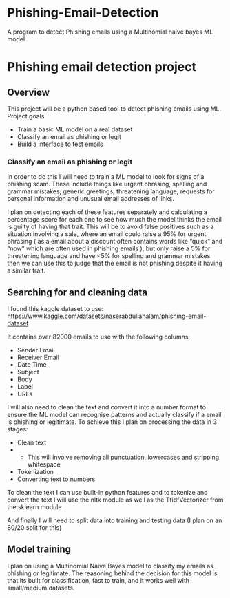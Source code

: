# Phishing-Email-Detection
A program to detect Phishing emails using a Multinomial naive bayes ML model 

# Phishing email detection project
## Overview
This project will be a python based tool to detect phishing emails using ML. 
Project goals
- Train a basic ML model on a real dataset
- Classify an email as phishing or legit
- Build a interface to test emails

### Classify an email as phishing or legit
In order to do this I will need to train a ML model to look for signs of a phishing scam. These include things like urgent phrasing, spelling and grammar mistakes, generic greetings, threatening language, requests for personal information and unusual email addresses of links.

I plan on detecting each of these features separately and calculating a percentage score for each one to see how much the model thinks the email is guilty of having that trait. This will be to avoid false positives such as a situation involving a sale, where an email could raise a 95% for urgent phrasing ( as a email about a discount often contains words like “quick” and “now” which are often used in phishing emails ), but only raise a 5% for threatening language and have <5% for spelling and grammar mistakes then we can use this to judge that the email is not phishing despite it having a similar trait.

## Searching for and cleaning data
I found this kaggle dataset to use: https://www.kaggle.com/datasets/naserabdullahalam/phishing-email-dataset

It contains over 82000 emails to use with the following columns:
- Sender Email
- Receiver Email
- Date Time
- Subject
- Body
- Label
- URLs

I will also need to clean the text and convert it into a number format to ensure the ML model can recognise patterns and actually classify if a email is phishing or legitimate. To achieve this I plan on processing the data in 3 stages:
- Clean text
- - This will involve removing all punctuation, lowercases and stripping whitespace
- Tokenization
- Converting text to numbers

To clean the text I can use built-in python features and to tokenize and convert the text I will use the nltk module as well as the TfidfVectorizer from the sklearn module

And finally I will need to split data into training and testing data (I plan on an 80/20 split for this)
## Model training
I plan on using a Multinomial Naive Bayes model to classify my emails as phishing or legitimate. The reasoning behind the decision for this model is that its built for classification, fast to train, and it works well with small/medium datasets.


